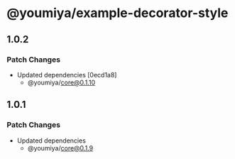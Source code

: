# @youmiya/example-decorator-style

## 1.0.2

### Patch Changes

- Updated dependencies [0ecd1a8]
  - @youmiya/core@0.1.10

## 1.0.1

### Patch Changes

- Updated dependencies
  - @youmiya/core@0.1.9
